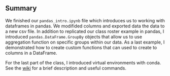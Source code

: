 ## Summary

We finished our `pandas_intro.ipynb` file which introduces us to working with dataframes in pandas.  We modifided columns and exported data the data to a new csv file.  In addition to replicated our class roster example in pandas, I introduced `pandas.DataFrame.GroupBy` objects that allow us to use aggregation function on specific groups within our data.  As a last example, I demonstrated how to create custom functions that can used to create to columns in a DataFrame.

For the last part of the class, I introduced virtual environments with conda.  See the [wiki](https://github.com/seidelj/python-course/wiki/Virtual-Environments) for a brief description and useful commands.
